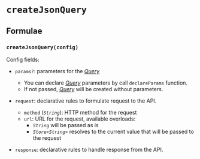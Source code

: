 # `createJsonQuery`

## Formulae

### `createJsonQuery(config)`

Config fields:

- `params?`: parameters for the [_Query_](../primitives/query.md)

  - You can declare [_Query_](../primitives/query.md) parameters by call `declareParams` function.
  - If not passed, [_Query_](../primitives/query.md) will be created without parameters.

- `request`: declarative rules to formulate request to the API.

  - `method` (_`String`_): HTTP method for the request
  - `url`: URL for the request, available overloads:
    - _`String`_ will be passed as is
    - _`Store<String>`_ resolves to the current value that will be passed to the request

- `response`: declarative rules to handle response from the API.
